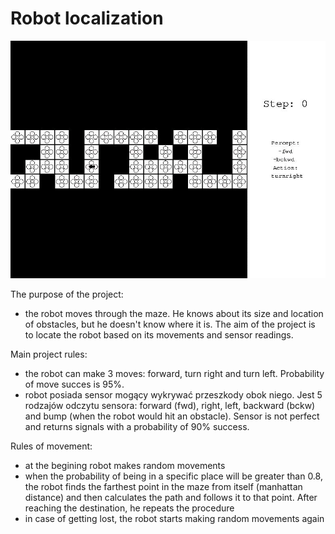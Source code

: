 # Robot localization

<p align="center">
<img src="https://github.com/Skwarson96/Sztuczna_inteligencja_projekt/blob/master/img/gif.gif" />
</p>

The purpose of the project:

- the robot moves through the maze. He knows about its size and location of obstacles, but he doesn't know where it is. The aim of the project is to locate the robot based on its movements and sensor readings.


Main project rules:

- the robot can make 3 moves: forward, turn right and turn left. Probability of move succes is 95%.
- robot posiada sensor mogący wykrywać przeszkody obok niego. Jest 5 rodzajów odczytu sensora: forward (fwd), right, left, backward (bckw) and bump (when the robot would hit an obstacle). Sensor is not perfect and returns signals with a probability of 90% success.


Rules of movement:
- at the begining robot makes random movements
- when the probability of being in a specific place will be greater than 0.8, the robot finds the farthest point in the maze from itself (manhattan distance) and then calculates the path and follows it to that point. After reaching the destination, he repeats the procedure
- in case of getting lost, the robot starts making random movements again
